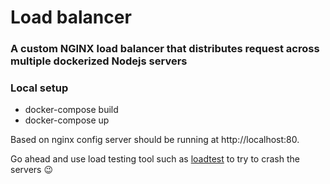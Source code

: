 # Load balancer

### A custom NGINX load balancer that distributes request across multiple dockerized Nodejs servers

### Local setup

- docker-compose build
- docker-compose up

Based on nginx config server should be running at http://localhost:80.

Go ahead and use load testing tool such as [loadtest](https://www.npmjs.com/package/loadtest) to try to crash the servers :wink:
